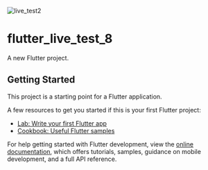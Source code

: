 ![live_test2](https://github.com/moniruzzaman76/Flutter-Live-Test/assets/107347380/4865f206-02e6-40de-be65-bbc826497f16)
# flutter_live_test_8

A new Flutter project.

## Getting Started

This project is a starting point for a Flutter application.

A few resources to get you started if this is your first Flutter project:

- [Lab: Write your first Flutter app](https://docs.flutter.dev/get-started/codelab)
- [Cookbook: Useful Flutter samples](https://docs.flutter.dev/cookbook)

For help getting started with Flutter development, view the
[online documentation](https://docs.flutter.dev/), which offers tutorials,
samples, guidance on mobile development, and a full API reference.

